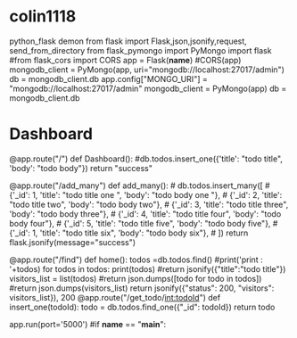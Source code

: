 # colin1118
python_flask demon
from flask import Flask,json,jsonify,request, send_from_directory
from flask_pymongo import PyMongo
import flask
#from flask_cors import CORS
app = Flask(__name__)
#CORS(app)
mongodb_client = PyMongo(app, uri="mongodb://localhost:27017/admin")
db = mongodb_client.db
app.config["MONGO_URI"] = "mongodb://localhost:27017/admin"
mongodb_client = PyMongo(app)
db = mongodb_client.db
# Dashboard
@app.route("/")
def Dashboard():
 #db.todos.insert_one({'title': "todo title", 'body': "todo body"})
 return "success"

@app.route("/add_many")
def add_many():
    # db.todos.insert_many([
    #     {'_id': 1, 'title': "todo title one ", 'body': "todo body one "},
    #     {'_id': 2, 'title': "todo title two", 'body': "todo body two"},
    #     {'_id': 3, 'title': "todo title three", 'body': "todo body three"},
    #     {'_id': 4, 'title': "todo title four", 'body': "todo body four"},
    #     {'_id': 5, 'title': "todo title five", 'body': "todo body five"},
    #     {'_id': 1, 'title': "todo title six", 'body': "todo body six"},
    #     ])
    return flask.jsonify(message="success")


@app.route("/find")
def home():
    todos =db.todos.find()
    #print('print : '+todos)
    for todos in todos:
       print(todos)
    #return jsonify({"title":"todo title"})
    visitors_list = list(todos)
    #return json.dumps([todo for todo in todos])
    #return json.dumps(visitors_list)
    return jsonify({"status": 200, "visitors": visitors_list}), 200
@app.route("/get_todo/<int:todoId>")
def insert_one(todoId):
    todo = db.todos.find_one({"_id": todoId})
    return todo

app.run(port='5000')
#if __name__ == "__main__":
  
